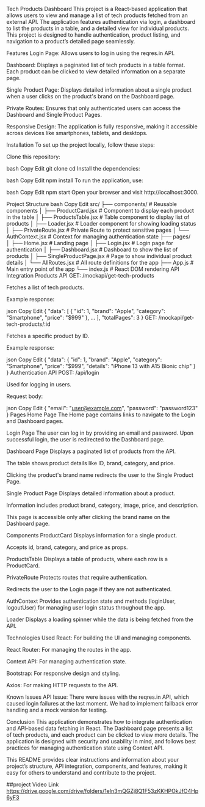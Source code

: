 Tech Products Dashboard
This project is a React-based application that allows users to view and manage a list of tech products fetched from an external API. The application features authentication via login, a dashboard to list the products in a table, and a detailed view for individual products. This project is designed to handle authentication, product listing, and navigation to a product’s detailed page seamlessly.

Features
Login Page: Allows users to log in using the reqres.in API.

Dashboard: Displays a paginated list of tech products in a table format. Each product can be clicked to view detailed information on a separate page.

Single Product Page: Displays detailed information about a single product when a user clicks on the product's brand on the Dashboard page.

Private Routes: Ensures that only authenticated users can access the Dashboard and Single Product Pages.

Responsive Design: The application is fully responsive, making it accessible across devices like smartphones, tablets, and desktops.

Installation
To set up the project locally, follow these steps:

Clone this repository:

bash
Copy
Edit
git clone <repository-url>
cd <project-folder>
Install the dependencies:

bash
Copy
Edit
npm install
To run the application, use:

bash
Copy
Edit
npm start
Open your browser and visit http://localhost:3000.

Project Structure
bash
Copy
Edit
src/
├── components/              # Reusable components
│   ├── ProductCard.jsx      # Component to display each product in the table
│   ├── ProductsTable.jsx    # Table component to display list of products
│   ├── Loader.jsx           # Loader component for showing loading status
│   ├── PrivateRoute.jsx     # Private Route to protect sensitive pages
│   └── AuthContext.jsx      # Context for managing authentication state
├── pages/                   
│   ├── Home.jsx             # Landing page
│   ├── Login.jsx            # Login page for authentication
│   ├── Dashboard.jsx        # Dashboard to show the list of products
│   ├── SingleProductPage.jsx # Page to show individual product details
│   └── AllRoutes.jsx        # All route definitions for the app
├── App.js                   # Main entry point of the app
└── index.js                 # React DOM rendering
API Integration
Products API
GET: /mockapi/get-tech-products

Fetches a list of tech products.

Example response:

json
Copy
Edit
{
  "data": [
    {
      "id": 1,
      "brand": "Apple",
      "category": "Smartphone",
      "price": "$999"
    },
    ...
  ],
  "totalPages": 3
}
GET: /mockapi/get-tech-products/:id

Fetches a specific product by ID.

Example response:

json
Copy
Edit
{
  "data": {
    "id": 1,
    "brand": "Apple",
    "category": "Smartphone",
    "price": "$999",
    "details": "iPhone 13 with A15 Bionic chip"
  }
}
Authentication API
POST: /api/login

Used for logging in users.

Request body:

json
Copy
Edit
{
  "email": "user@example.com",
  "password": "password123"
}
Pages
Home Page
The Home page contains links to navigate to the Login and Dashboard pages.

Login Page
The user can log in by providing an email and password. Upon successful login, the user is redirected to the Dashboard page.

Dashboard Page
Displays a paginated list of products from the API.

The table shows product details like ID, brand, category, and price.

Clicking the product's brand name redirects the user to the Single Product Page.

Single Product Page
Displays detailed information about a product.

Information includes product brand, category, image, price, and description.

This page is accessible only after clicking the brand name on the Dashboard page.

Components
ProductCard
Displays information for a single product.

Accepts id, brand, category, and price as props.

ProductsTable
Displays a table of products, where each row is a ProductCard.

PrivateRoute
Protects routes that require authentication.

Redirects the user to the Login page if they are not authenticated.

AuthContext
Provides authentication state and methods (loginUser, logoutUser) for managing user login status throughout the app.

Loader
Displays a loading spinner while the data is being fetched from the API.

Technologies Used
React: For building the UI and managing components.

React Router: For managing the routes in the app.

Context API: For managing authentication state.

Bootstrap: For responsive design and styling.

Axios: For making HTTP requests to the API.

Known Issues
API Issue: There were issues with the reqres.in API, which caused login failures at the last moment. We had to implement fallback error handling and a mock version for testing.

Conclusion
This application demonstrates how to integrate authentication and API-based data fetching in React. The Dashboard page presents a list of tech products, and each product can be clicked to view more details. The application is designed with security and usability in mind, and follows best practices for managing authentication state using Context API.

This README provides clear instructions and information about your project’s structure, API integration, components, and features, making it easy for others to understand and contribute to the project.


##project Video Link
https://drive.google.com/drive/folders/1eln3mQGZj8Q1F53zKKHPOkJfO4Hp6yF3
